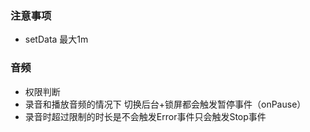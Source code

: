 ### 注意事项
* setData 最大1m

### 音频
* 权限判断
* 录音和播放音频的情况下 切换后台+锁屏都会触发暂停事件（onPause）
* 录音时超过限制的时长是不会触发Error事件只会触发Stop事件
